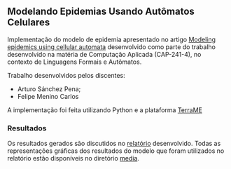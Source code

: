 ## Modelando Epidemias Usando Autômatos Celulares

Implementação do modelo de epidemia apresentado no artigo [Modeling epidemics using cellular automata](http://www.dpi.inpe.br/gilberto/cursos/papers/White2007.pdf) desenvolvido como parte do trabalho desenvolvido na matéria de Computação Aplicada (CAP-241-4), no contexto de Linguagens Formais e Autômatos.

Trabalho desenvolvidos pelos discentes:
- Arturo Sánchez Pena;
- Felipe Menino Carlos

A implementação foi feita utilizando Python e a plataforma [TerraME](http://www.terrame.org/doku.php)

### Resultados

Os resultados gerados são discutidos no [relatório](report_arturos_felipem.pdf) desenvolvido. Todas as representações gráficas dos resultados do modelo que foram utilizados no relatório estão disponíveis no diretório [media](media).
